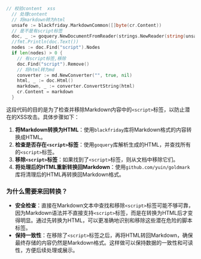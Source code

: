 

```Go
// 校验content  xss
  // 处理content
  // 将markdown转为html
  unsafe := blackfriday.MarkdownCommon([]byte(cr.Content))
  // 是不是有script标签
  doc, _ := goquery.NewDocumentFromReader(strings.NewReader(string(unsafe)))
  //fmt.Println(doc.Text())
  nodes := doc.Find("script").Nodes
  if len(nodes) > 0 {
    // 有script标签,移除
    doc.Find("script").Remove()
    // 将html转为md
    converter := md.NewConverter("", true, nil)
    html, _ := doc.Html()
    markdown, _ := converter.ConvertString(html)
    cr.Content = markdown
  }
```



这段代码的目的是为了检查并移除Markdown内容中的`<script>`标签，以防止潜在的XSS攻击。具体步骤如下：

1. **将Markdown转换为HTML**：使用`blackfriday`库将Markdown格式的内容转换成HTML。
2. **检查是否存在`<script>`标签**：使用`goquery`库解析生成的HTML，并查找所有的`<script>`标签。
3. **移除`<script>`标签**：如果找到了`<script>`标签，则从文档中移除它们。
4. **将处理后的HTML重新转换回Markdown**：使用`github.com/yuin/goldmark`库将清理后的HTML再转换回Markdown格式。

### 为什么需要来回转换？

- **安全检查**：直接在Markdown文本中查找和移除`<script>`标签可能不够可靠，因为Markdown语法并不直接支持`<script>`标签，而是在转换为HTML后才变得明显。通过先转换为HTML，可以更准确地识别和移除这些潜在危险的脚本标签。
- **保持一致性**：在移除了`<script>`标签之后，再将HTML转回Markdown，确保最终存储的内容仍然是Markdown格式。这样做可以保持数据的一致性和可读性，方便后续处理或展示。
